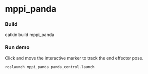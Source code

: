 # mppi_panda

### Build
catkin build mppi_panda

### Run demo
Click and move the interactive marker to track the end effector pose. 
```
roslaunch mppi_panda panda_control.launch
```
